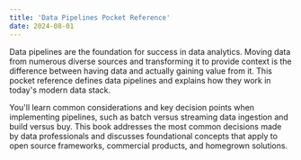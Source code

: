 ```yaml
---
title: 'Data Pipelines Pocket Reference'
date: 2024-08-01
---
```


Data pipelines are the foundation for success in data analytics. Moving data from numerous diverse sources and transforming it to provide context is the difference between having data and actually gaining value from it. This pocket reference defines data pipelines and explains how they work in today's modern data stack.

You'll learn common considerations and key decision points when implementing pipelines, such as batch versus streaming data ingestion and build versus buy. This book addresses the most common decisions made by data professionals and discusses foundational concepts that apply to open source frameworks, commercial products, and homegrown solutions.

